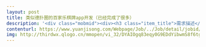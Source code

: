```yaml
---                
layout: post       
title: 类似德扑圈的百家乐棋牌app开发（已经完成了很多）           
description: '<div class="mobmid"><div><h3 class="item_title">需求描述</h3><p>项目需求：<br/>1.一款百家乐游戏为内容的棋牌app。类似德扑圈。<br/>2.目前因为研发离职，已经完成了很多内容。美术资源基本全部完成。服务端框架mysql netty protobuf，基于cocos 15引擎。<br/>3.在之前代码基础上继续开发。<br/>参考产品：<br/>德扑圈，除了棋牌种类，全盘copy德扑圈<br/>合作方式：<br/>整包</p></div><!--info end--></div>'     
contenturl: https://www.yuanjisong.com/Webpage/Job/../Job/detail/jobid/101482      
img: http://thirdwx.qlogo.cn/mmopen/vi_32/DYAIOgq83eqy0G9EDdYibwmS8f6tgyLSGQtLwD1icdib25dv7J5NIwdxic5gX6b5zBd0tH1CEmU5nVQLzBibviaoK0iaA/132             
---                 
```

